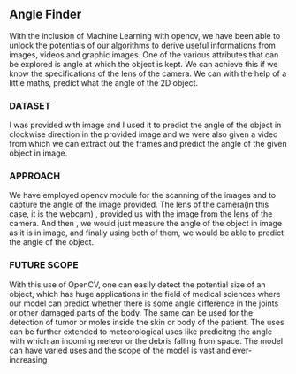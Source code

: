 ## Angle Finder
With the inclusion of Machine Learning with opencv, we have been able to unlock the potentials of our algorithms to derive useful informations from images, videos and graphic images. One of the various attributes that can be explored is angle at which the object is kept. We can achieve this if we know the specifications of the lens of the camera. We can with the help of a little maths, predict what the angle of the 2D object. 

### DATASET
I was provided with image and I used it to predict the angle of the object in clockwise direction in the provided image and we were also given a video from which we can extract out the frames and predict the angle of the given object in image.

### APPROACH
We have employed opencv module for the scanning of the images and to capture the angle of the image provided. The lens of the camera(in this case, it is the webcam) , provided us with the image from the lens of the camera. And then , we would just measure the angle of the object in image as it is in image, and finally using both of them, we would be able to predict the angle of the object.

### FUTURE SCOPE
With this use of OpenCV, one can easily detect the potential size of an object, which has huge applications in the field of medical sciences where our model can predict whether there is some angle difference in the joints or other damaged parts of the body. The same can be used for the detection of tumor or moles inside the skin or body of the patient. The uses can be further extended to meteorological uses like predicitng the angle with which an incoming meteor or the debris falling from space. The model can have varied uses and the scope of the model is vast and ever-increasing
